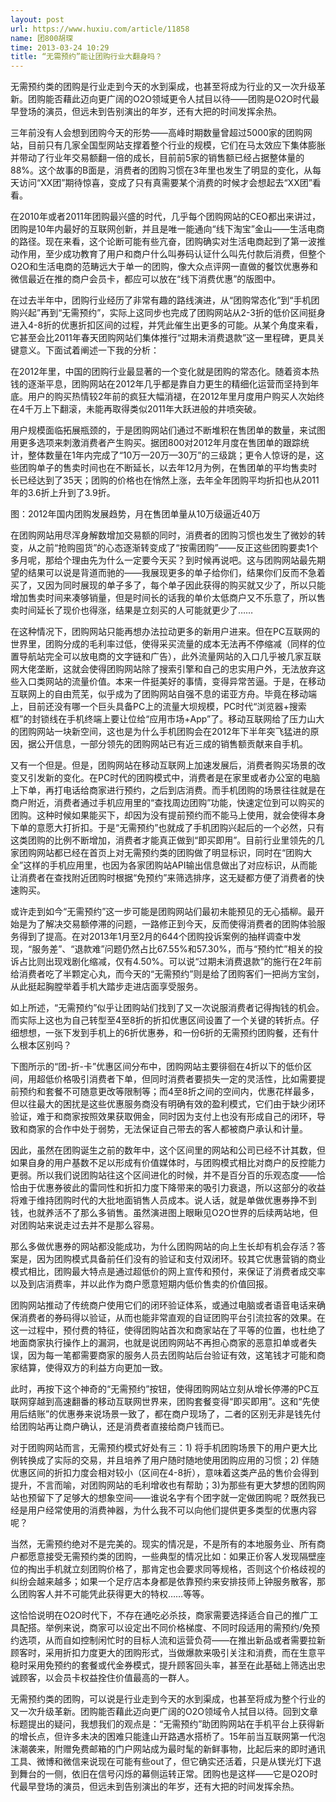 ```yaml
---
layout: post
url: https://www.huxiu.com/article/11858
name: 团800胡琛
time: 2013-03-24 10:29
title: “无需预约”能让团购行业大翻身吗？
---
```

无需预约类的团购是行业走到今天的水到渠成，也甚至将成为行业的又一次升级革新。团购能否藉此迈向更广阔的O2O领域更令人拭目以待——团购是O2O时代最早登场的演员，但远未到告别演出的年岁，还有大把的时间发挥余热。

三年前没有人会想到团购今天的形势——高峰时期数量曾超过5000家的团购网站，目前只有几家全国型网站支撑着整个行业的规模，它们在马太效应下集体膨胀并带动了行业年交易额翻一倍的成长，目前前5家的销售额已经占据整体量的88%。这个故事的B面是，消费者的团购习惯在3年里也发生了明显的变化，从每天访问“XX团”期待惊喜，变成了只有真需要某个消费的时候才会想起去“XX团”看看。

在2010年或者2011年团购最兴盛的时代，几乎每个团购网站的CEO都出来讲过，团购是10年内最好的互联网创新，并且是唯一能通向“线下淘宝”金山——生活电商的路径。现在来看，这个论断可能有些亢奋，团购确实对生活电商起到了第一波推动作用，至少成功教育了用户和商户什么叫券码认证什么叫先付款后消费，但整个O2O和生活电商的范畴远大于单一的团购，像大众点评网一直做的餐饮优惠券和微信最近在推的商户会员卡，都应可以放在“线下消费优惠”的版图中。

在过去半年中，团购行业经历了非常有趣的路线演进，从“团购常态化”到“手机团购兴起”再到“无需预约”，实际上这同步也完成了团购网站从2-3折的低价区间挺身进入4-8折的优惠折扣区间的过程，并凭此催生出更多的可能。从某个角度来看，它甚至会比2011年春天团购网站们集体推行“过期未消费退款”这一里程碑，更具关键意义。下面试着阐述一下我的分析：

在2012年里，中国的团购行业最显著的一个变化就是团购的常态化。随着资本热钱的逐渐平息，团购网站在2012年几乎都是靠自力更生的精细化运营而坚持到年底。用户的购买热情较2年前的疯狂大幅消褪，在2012年里月度用户购买人次始终在4千万上下翻滚，未能再取得类似2011年大跃进般的井喷突破。

用户规模面临拓展瓶颈的，于是团购网站们通过不断堆积在售团单的数量，来试图用更多选项来刺激消费者产生购买。据团800对2012年月度在售团单的跟踪统计，整体数量在1年内完成了“10万—20万—30万”的三级跳；更令人惊讶的是，这些团购单子的售卖时间也在不断延长，以去年12月为例，在售团单的平均售卖时长已经达到了35天；团购的价格也在悄然上涨，去年全年团购平均折扣也从2011年的3.6折上升到了3.9折。

图：2012年国内团购发展趋势，月在售团单量从10万级逼近40万

在团购网站用尽浑身解数增加交易额的同时，消费者的团购习惯也发生了微妙的转变，从之前“抢购囤货”的心态逐渐转变成了“按需团购”——反正这些团购要卖1个多月呢，那给个理由先为什么一定要今天买？到时候再说吧。这与团购网站最先期望的结果可以说是背道而驰的——我展现更多的单子给你们，结果你们反而不急着买了，又因为同时展现的单子多了，每个单子因此获得的购买就又少了，所以只能增加售卖时间来凑够销量，但是时间长的话我的单价太低商户又不乐意了，所以售卖时间延长了现价也得涨，结果是立刻买的人可能就更少了……

在这种情况下，团购网站只能再想办法拉动更多的新用户进来。但在PC互联网的世界里，团购分成的毛利率过低，使得采买流量的成本无法再不停缩减（同样的位置导航站完全可以放电商的文字链和广告），此外流量网站的入口几乎被几家互联网大佬垄断，这就会使得团购网站除了搜索引擎和自己的忠实用户外，无法放弃这些入口类网站的流量价值。本来一件挺美好的事情，变得异常苦逼。于是，在移动互联网上的自由荒芜，似乎成为了团购网站自强不息的诺亚方舟。毕竟在移动端上，目前还没有哪一个巨头具备PC上的流量大坝规模，PC时代“浏览器+搜索框”的封锁线在手机终端上要让位给“应用市场+App”了。移动互联网给了压力山大的团购网站一块新空间，这也是为什么手机团购会在2012年下半年突飞猛进的原因，据公开信息，一部分领先的团购网站已有近三成的销售额贡献来自手机。

又有一个但是。但是，团购网站在移动互联网上加速发展后，消费者购买场景的改变又引发新的变化。在PC时代的团购模式中，消费者是在家里或者办公室的电脑上下单，再打电话给商家进行预约，之后到店消费。而手机团购的场景往往就是在商户附近，消费者通过手机应用里的“查找周边团购”功能，快速定位到可以购买的团购。这种时候如果能买下，却因为没有提前预约而不能马上使用，就会使得本身下单的意愿大打折扣。于是“无需预约”也就成了手机团购兴起后的一个必然，只有这类团购的比例不断增加，消费者才能真正做到“即买即用”。目前行业里领先的几家团购网站都已经在首页上对无需预约类的团购做了明显标识，同时在“团购大全”这样的手机应用里，也因为各家团购站API输出信息做出了对应标识，从而能让消费者在查找附近团购时根据“免预约”来筛选排序，这无疑都方便了消费者的快速购买。

或许走到如今“无需预约”这一步可能是团购网站们最初未能预见的无心插柳。最开始是为了解决交易额停滞的问题，一路修正到今天，反而使得消费者的团购体验服务得到了提高。在对2013年1月至2月的644个团购投诉案例的抽样调查中发现，“服务差”、“退款难”问题仍然占比67.55%和57.30%，而与“预约忙”相关的投诉占比则出现戏剧化缩减，仅有4.50%。可以说“过期未消费退款”的施行在2年前给消费者吃了半颗定心丸，而今天的“无需预约”则是给了团购客们一把尚方宝剑，从此挺起胸膛举着手机大踏步走进店面享受服务。

如上所述，“无需预约”似乎让团购站们找到了又一次说服消费者记得掏钱的机会。而实际上这也为自己转型至4至8折的折扣优惠区间设置了一个关键的转折点。仔细想想，一张下发到手机上的6折优惠券，和一份6折的无需预约团购餐，还有什么根本区别吗？

下图所示的“团-折-卡”优惠区间分布中，团购网站主要徘徊在4折以下的低价区间，用超低价格吸引消费者下单，但同时消费者要损失一定的灵活性，比如需要提前预约和套餐不可随意更改等限制等；而4至8折之间的空间内，优惠花样最多，但以往最大的困扰是这些优惠服务商没有明确有效的盈利模式，它们由于缺少闭环验证，难于和商家按照效果获取佣金，同时因为支付上也没有形成自己的闭环，导致和商家的合作中处于弱势，无法保证自己带去的客人都被商户承认和计量。

因此，虽然在团购诞生之前的数年中，这个区间里的网站和公司已经不计其数，但如果自身的用户基数不足以形成有价值媒体时，与团购模式相比对商户的反控能力更弱。所以我们说团购站往这个区间进化的时候，并不是百分百的乐观态度——恰恰由于优惠券彼此的雷同性和折扣力度下降带来的吸引力衰退，所以这部分的收益将难于维持团购时代的大批地面销售人员成本。说人话，就是单做优惠券挣不到钱，也就养活不了那么多销售。虽然演进图上眼瞅见O2O世界的后续两站地，但对团购站来说走过去并不是那么容易。

那么多做优惠券的网站都没能成功，为什么团购网站的向上生长却有机会存活？答案是，因为团购模式具备前任们没有的验证和支付双闭环。较其它优惠营销的商业模式相比，团购最大特点是通过超低价的网上宣传和预付，来保证了消费者成交率以及到店消费率，并以此作为商户愿意短期内低价售卖的价值回报。

团购网站推动了传统商户使用它们的闭环验证体系，或通过电脑或者语音电话来确保消费者的券码得以验证，从而也能非常直观的自证团购平台引流拉客的效果。在这一过程中，预付费的特征，使得团购站首次和商家站在了平等的位置，也杜绝了地面商家执行操作上的漏洞，也就是说团购网站不再担心商家的恶意扣单或者失误，因为每一笔都需要商家的服务人员去团购站后台验证有效，这笔钱才可能和商家结算，使得双方的利益方向更加一致。

此时，再按下这个神奇的“无需预约”按钮，使得团购网站立刻从增长停滞的PC互联网穿越到高速翻番的移动互联网世界来，团购套餐变得“即买即用”。这和“先使用后结账”的优惠券来说场景一致了，都在商户现场了，二者的区别无非是钱先付给团购站再让商户确认，还是消费者直接给商户钱而已。

对于团购网站而言，无需预约模式好处有三：1) 将手机团购场景下的用户更大比例转换成了实际的交易，并且培养了用户随时随地使用团购应用的习惯；2) 伴随优惠区间的折扣力度会相对较小（区间在4-8折），意味着这类产品的售价会得到提升，不言而喻，对团购网站的毛利增收也有帮助；3)为那些有更大梦想的团购网站也预留下了足够大的想象空间——谁说名字有个团字就一定做团购呢？既然我已经是用户经常使用的消费神器，为什么我不可以向他们提供更多类型的优惠内容呢？

当然，无需预约绝对不是完美的。现实的情况是，不是所有的本地服务业、所有商户都愿意接受无需预约类的团购，一些典型的情况比如：如果正价客人发现隔壁座位的掏出手机就立刻团购价格了，那肯定也会要求同等规格，否则这个价格歧视的纠纷会越来越多；如果一个足疗店本身都是依靠预约来安排技师上钟服务散客，那么团购客人并不可能凭此获得更大的特权……等等。

这恰恰说明在O2O时代下，不存在通吃必杀技，商家需要选择适合自己的推广工具配搭。举例来说，商家可以设定出不同价格梯度、不同时段适用的需预约/免预约选项，从而自如控制闲忙时的目标人流和运营负荷——在推出新品或者需要拉新顾客时，采用折扣力度更大的团购形式，当做爆款来吸引关注和消费，而在生意平稳时采用免预约的套餐或代金券模式，提升顾客回头率，甚至在此基础上筛选出忠诚顾客，以会员卡权益拴住价值最高的一群人。

无需预约类的团购，可以说是行业走到今天的水到渠成，也甚至将成为整个行业的又一次升级革新。团购能否藉此迈向更广阔的O2O领域令人拭目以待。回到文章标题提出的疑问，我想我们的观点是：“无需预约”助团购网站在手机平台上获得新的增长点，但许多未决的困难只能逢山开路遇水搭桥了。15年前当互联网第一代泡沫潮袭来，附赠免费邮箱的门户网站成为最时髦的新鲜事物，比起后来的即时通讯工具、微博和微信来说现在可能有些out了，但它确实还活着，只是从镁光灯下退到舞台的一侧，依旧在信号闪烁的幕侧运转正常。团购也是这样——它是O2O时代最早登场的演员，但远未到告别演出的年岁，还有大把的时间发挥余热。

